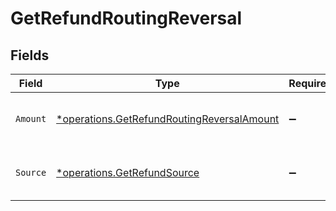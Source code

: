 # GetRefundRoutingReversal


## Fields

| Field                                                                                                   | Type                                                                                                    | Required                                                                                                | Description                                                                                             |
| ------------------------------------------------------------------------------------------------------- | ------------------------------------------------------------------------------------------------------- | ------------------------------------------------------------------------------------------------------- | ------------------------------------------------------------------------------------------------------- |
| `Amount`                                                                                                | [*operations.GetRefundRoutingReversalAmount](../../models/operations/getrefundroutingreversalamount.md) | :heavy_minus_sign:                                                                                      | The amount that will be pulled back.                                                                    |
| `Source`                                                                                                | [*operations.GetRefundSource](../../models/operations/getrefundsource.md)                               | :heavy_minus_sign:                                                                                      | Where the funds will be pulled back from.                                                               |